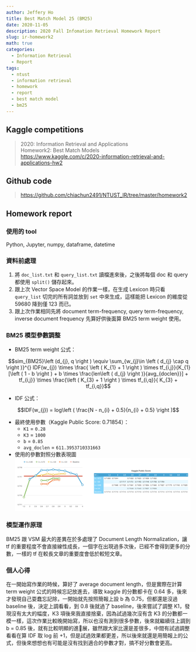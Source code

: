 ```yaml
---
author: Jeffery Ho
title: Best Match Model 25 (BM25)
date: 2020-11-05
description: 2020 Fall Infomation Retrieval Homework Report
slug: ir-homework2
math: true
categories:
  - Information Retrieval
  - Report
tags:
  - ntust
  - information retrieval
  - homework
  - report
  - best match model
  - bm25
---
```


## Kaggle competitions

> 2020: Information Retrieval and Applications<br>
> Homework2: Best Match Models<br>
> https://www.kaggle.com/c/2020-information-retrieval-and-applications-hw2

## Github code

> https://github.com/chiachun2491/NTUST_IR/tree/master/homework2

## Homework report

### 使用的 tool

Python, Jupyter, numpy, dataframe, datetime

### 資料前處理

1. 將 `doc_list.txt` 和  `query_list.txt` 讀檔進來後，之後將每個 doc 和 query 都使用 `split()` 儲存起來。
2. 跟上次 Vector Space Model 的作業一樣，在生成 Lexicon 時只看 `query_list` 切完的所有詞並放到 `set` 中來生成，這樣能把 Lexicon 的維度從 59680 降到僅 123 而已。
3. 跟上次作業相同先將 document term-frequency, query term-frequency, inverse document frequency 先算好供後面算 BM25 term weight 使用。

### BM25 模型參數調整

* BM25 term weight 公式：

$$sim_{BM25}\left (d_{j}, q \right ) \equiv \sum_{w_{j}\in \left ( d_{j} \cap q \right )}^{} IDF(w_{j}) \times \frac{ \left ( K_{1} + 1 \right ) \times tf_{i,j}}{K_{1} [\left ( 1 - b \right ) + b \times \frac{len\left ( d_{j} \right )}{avg_{doclen}}] + tf_{i,j}} \times \frac{\left ( K_{3} + 1 \right ) \times tf_{i,q}}{ K_{3} + tf_{i,q}}$$

* IDF 公式：

$$IDF(w_{j}) = log\left ( \frac{N - n_{i} + 0.5}{n_{i} + 0.5} \right )$$

* 最終使用參數（Kaggle Public Score: 0.71854）：
  * `K1` = `0.28`
  * `K3` = `1000`
  * `b` = `0.85`
  * `avg_doclen` = `611.3953710331663`
* 使用的參數對照分數表現圖
  ![參數對照分數表現圖](IxbY9i2.png)


### 模型運作原理

BM25 跟 VSM 最大的差異在於多處理了 Document Length Normalization，讓 tf 的重要程度不會直接線性成長，一個字在出現過多次後，已經不會得到更多的分數，一樣的 tf 在較長文章的重要度會低於較短文章。

### 個人心得

在一開始寫作業的時候，算好了 average document length，但是實際在計算 term weight 公式的時候忘記放進去，導致 kaggle 的分數都卡在 0.64 多，後來才發現自己耍蠢忘記除，一開始就先按照簡報上設 b 為 0.75，但都還是沒過 baseline 後，決定上調看看，到 0.8 後就過了 baseline，後來嘗試了調整 K1，發現沒有太大的幅度，K3 項後來我直接捨棄，因為試過幾次沒有含 K3 的分數都一模一樣，這次作業比較晚開始寫，所以也沒有測到很多參數，後來就繼續往上調到 b = 0.85 後，就有比較明顯的進展，雖然跟大家比還是差很多，中間有試過調整看看在算 IDF 取 log 前 +1，但是試過效果都更差，所以後來就還是用簡報上的公式，但後來想想也有可能是沒有找到適合的參數才對，搞不好分數會更高。